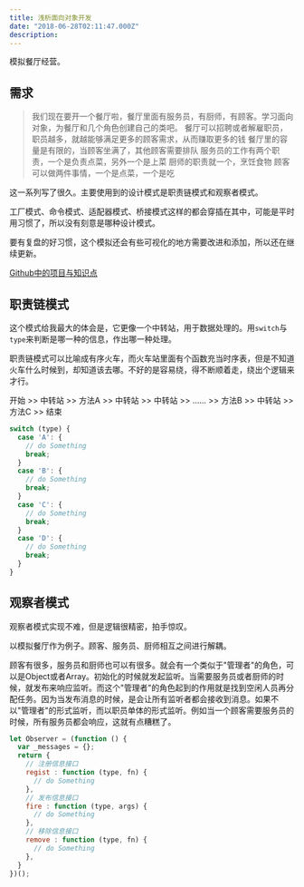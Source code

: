 ```yaml
---
title: 浅析面向对象开发
date: "2018-06-28T02:11:47.000Z"
description: 
---
```


模拟餐厅经营。

## 需求

> 我们现在要开一个餐厅啦，餐厅里面有服务员，有厨师，有顾客。学习面向对象，为餐厅和几个角色创建自己的类吧。
> 餐厅可以招聘或者解雇职员，职员越多，就越能够满足更多的顾客需求，从而赚取更多的钱
> 餐厅里的容量是有限的，当顾客坐满了，其他顾客需要排队
> 服务员的工作有两个职责，一个是负责点菜，另外一个是上菜
> 厨师的职责就一个，烹饪食物
> 顾客可以做两件事情，一个是点菜，一个是吃

这一系列写了很久。主要使用到的设计模式是职责链模式和观察者模式。

工厂模式、命令模式、适配器模式、桥接模式这样的都会穿插在其中，可能是平时用习惯了，所以没有刻意是哪种设计模式。

要有复盘的好习惯，这个模拟还会有些可视化的地方需要改进和添加，所以还在继续更新。

[Github中的项目与知识点](https://github.com/Coyeah/js-primer#oop-restaurant)

## 职责链模式

这个模式给我最大的体会是，它更像一个中转站，用于数据处理的。用`switch`与`type`来判断是哪一种的信息，作出哪一种处理。

职责链模式可以比喻成有序火车，而火车站里面有个函数充当时序表，但是不知道火车什么时候到，却知道该去哪。不好的是容易绕，得不断顺着走，绕出个逻辑来才行。

开始 >> 中转站 >> 方法A >> 中转站 >> 中转站 >> ...... >> 方法B >> 中转站 >> 方法C >> 结束

```JavaScript
switch (type) {
  case 'A': {
    // do Something
    break;
  }
  case 'B': {
    // do Something
    break;
  }
  case 'C': {
    // do Something
    break;
  }
  case 'D': {
    // do Something
    break;
  }
}
```

## 观察者模式

观察者模式实现不难，但是逻辑很精密，拍手惊叹。

以模拟餐厅作为例子。顾客、服务员、厨师相互之间进行解耦。

顾客有很多，服务员和厨师也可以有很多。就会有一个类似于"管理者"的角色，可以是Object或者Array。初始化的时候就发起监听。当需要服务员或者厨师的时候，就发布来响应监听。而这个"管理者"的角色起到的作用就是找到空闲人员再分配任务。因为当发布消息的时候，是会让所有监听者都会接收到消息。如果不以"管理者"的形式监听，而以职员单体的形式监听。例如当一个顾客需要服务员的时候，所有服务员都会响应，这就有点糟糕了。

```JavaScript
let Observer = (function () {
  var _messages = {};
  return {
    // 注册信息接口
    regist : function (type, fn) {
      // do Something
    },
    // 发布信息接口
    fire : function (type, args) {
      // do Something
    },
    // 移除信息接口
    remove : function (type, fn) {
      // do Something
    },
  }
})();
```

